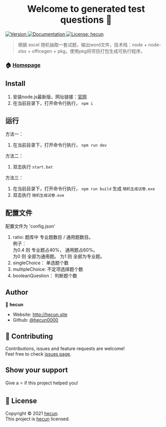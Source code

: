 <h1 align="center">Welcome to generated test questions 👋</h1>
<p>
  <a href="https://www.npmjs.com/package/generated tes- questions" target="_blank">
    <img alt="Version" src="https://img.shields.io/npm/v/generated tes- questions.svg">
  </a>
  <a href="https://github.com/hecun0000/examCreate" target="_blank">
    <img alt="Documentation" src="https://img.shields.io/badge/documentation-yes-brightgreen.svg" />
  </a>
  <a href="https://github.com/hecun0000/examCreate/blob/master/LICENSE" target="_blank">
    <img alt="License: hecun" src="https://img.shields.io/badge/License-hecun-yellow.svg" />
  </a>
</p>

> 根据 excel 随机抽取一套试题，输出word文件，技术栈：node + node-xlsx + officegen + pkg。使用pkg将项目打包生成可执行程序。

### 🏠 [Homepage](https://github.com/hecun0000/examCreate)

## Install

1. 安装node.js最新版，网址链接：[官网](https://nodejs.org/zh-cn/)   
2. 在当前目录下，打开命令行执行， `npm i`  

## 运行   

方法一： 

1. 在当前目录下，打开命令行执行， `npm run dev`  



方法二： 

1. 双击执行 `start.bat`  



方法三： 

1.  在当前目录下，打开命令行执行， `npm run build` 生成 `随机生成试卷.exe`  
2.  双击执行 `随机生成试卷.exe`


## 配置文件

配置文件为 'config.json' 

1. ratio: 题库中 专业题数目 / 通用题数目。  
   例子：   
     为0.4 则 专业题占40%， 通用题占60%。   
     为0 则 全部为通用题。
     为1 则 全部为专业题。
2. singleChoice： 单选题个数   
3. multipleChoice: 不定项选择题个数
4. booleanQuestion： 判断题个数
## Author

👤 **hecun**

* Website: http://hecun.site
* Github: [@hecun0000](https://github.com/hecun0000)

## 🤝 Contributing

Contributions, issues and feature requests are welcome!<br />Feel free to check [issues page](https://github.com/hecun0000/examCreate/issues). 

## Show your support

Give a ⭐️ if this project helped you!

## 📝 License

Copyright © 2021 [hecun](https://github.com/hecun0000).<br />
This project is [hecun](https://github.com/hecun0000/examCreate/blob/master/LICENSE) licensed.
